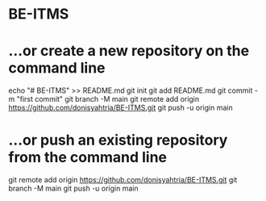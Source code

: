 # BE-ITMS

# …or create a new repository on the command line
echo "# BE-ITMS" >> README.md
git init
git add README.md
git commit -m "first commit"
git branch -M main
git remote add origin https://github.com/donisyahtria/BE-ITMS.git
git push -u origin main

# …or push an existing repository from the command line
git remote add origin https://github.com/donisyahtria/BE-ITMS.git
git branch -M main
git push -u origin main